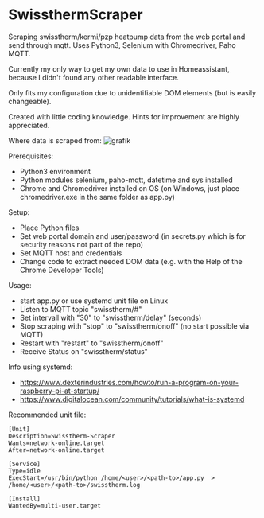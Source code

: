 # SwissthermScraper
Scraping swisstherm/kermi/pzp heatpump data from the web portal and send through mqtt. Uses Python3, Selenium with Chromedriver, Paho MQTT.

Currently my only way to get my own data to use in Homeassistant, because I didn't found any other readable interface.

Only fits my configuration due to unidentifiable DOM elements (but is easily changeable).

Created with little coding knowledge. Hints for improvement are highly appreciated.

Where data is scraped from:
![grafik](https://user-images.githubusercontent.com/76875781/147733333-31de635b-6b2e-4d15-adb4-5873575ca2ed.png)

Prerequisites:
- Python3 environment
- Python modules selenium, paho-mqtt, datetime and sys installed
- Chrome and Chromedriver installed on OS (on Windows, just place chromedriver.exe in the same folder as app.py)

Setup:
- Place Python files
- Set web portal domain and user/password 
  (in secrets.py which is for security reasons not part of the repo)
- Set MQTT host and credentials
- Change code to extract needed DOM data (e.g. with the Help of the Chrome Developer Tools)

Usage: 
- start app.py or use systemd unit file on Linux
- Listen to MQTT topic "swisstherm/#"
- Set intervall with "30" to "swisstherm/delay" (seconds)
- Stop scraping with "stop" to "swisstherm/onoff" (no start possible via MQTT)
- Restart with "restart" to "swisstherm/onoff"
- Receive Status on "swisstherm/status"

Info using systemd:
- https://www.dexterindustries.com/howto/run-a-program-on-your-raspberry-pi-at-startup/
- https://www.digitalocean.com/community/tutorials/what-is-systemd

Recommended unit file:
```
[Unit]
Description=Swisstherm-Scraper
Wants=network-online.target
After=network-online.target

[Service]
Type=idle
ExecStart=/usr/bin/python /home/<user>/<path-to>/app.py  > /home/<user>/<path-to>/swisstherm.log

[Install]
WantedBy=multi-user.target
```
